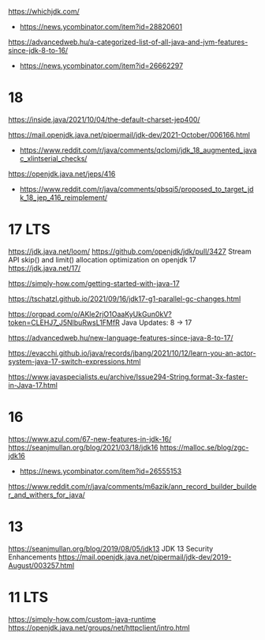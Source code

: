 https://whichjdk.com/
* https://news.ycombinator.com/item?id=28820601

https://advancedweb.hu/a-categorized-list-of-all-java-and-jvm-features-since-jdk-8-to-16/
* https://news.ycombinator.com/item?id=26662297

# 18
https://inside.java/2021/10/04/the-default-charset-jep400/

https://mail.openjdk.java.net/pipermail/jdk-dev/2021-October/006166.html
* https://www.reddit.com/r/java/comments/qclomj/jdk_18_augmented_javac_xlintserial_checks/

https://openjdk.java.net/jeps/416
* https://www.reddit.com/r/java/comments/qbsqi5/proposed_to_target_jdk_18_jep_416_reimplement/

# 17 LTS
https://jdk.java.net/loom/
https://github.com/openjdk/jdk/pull/3427 Stream API skip() and limit() allocation optimization on openjdk 17
https://jdk.java.net/17/

https://simply-how.com/getting-started-with-java-17

https://tschatzl.github.io/2021/09/16/jdk17-g1-parallel-gc-changes.html

https://orgpad.com/o/AKle2rjO1OaaKyUkGun0kV?token=CLEHJ7_J5NlbuRwsL1FMfR Java Updates: 8 -> 17

https://advancedweb.hu/new-language-features-since-java-8-to-17/

https://evacchi.github.io/java/records/jbang/2021/10/12/learn-you-an-actor-system-java-17-switch-expressions.html

https://www.javaspecialists.eu/archive/Issue294-String.format-3x-faster-in-Java-17.html

# 16
https://www.azul.com/67-new-features-in-jdk-16/
https://seanjmullan.org/blog/2021/03/18/jdk16
https://malloc.se/blog/zgc-jdk16
* https://news.ycombinator.com/item?id=26555153

https://www.reddit.com/r/java/comments/m6azik/ann_record_builder_builder_and_withers_for_java/

# 13 
https://seanjmullan.org/blog/2019/08/05/jdk13 JDK 13 Security Enhancements
https://mail.openjdk.java.net/pipermail/jdk-dev/2019-August/003257.html

# 11 LTS
https://simply-how.com/custom-java-runtime
https://openjdk.java.net/groups/net/httpclient/intro.html


